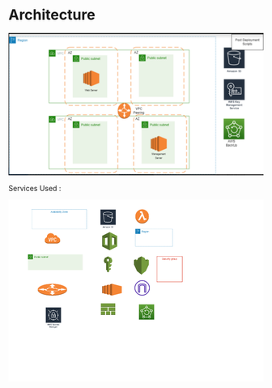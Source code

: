 # Architecture

 ![alt_text](https://github.com/techgrounds/cloud-6-repo-rupaliBC/blob/main/00_includes/archi.PNG)


Services Used :

![alt_text](https://github.com/techgrounds/cloud-6-repo-rupaliBC/blob/main/00_includes/archi33.png)
